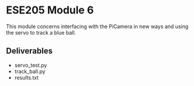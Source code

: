 # ESE205 Module 6

This module concerns interfacing with the PiCamera in new ways and using the servo to track a blue ball.

## Deliverables

- servo_test.py
- track_ball.py
- results.txt

